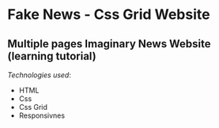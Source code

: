 # Fake News - Css Grid Website

## Multiple pages Imaginary News Website (learning tutorial)

_Technologies used_:

- HTML
- Css
- Css Grid
- Responsivnes

